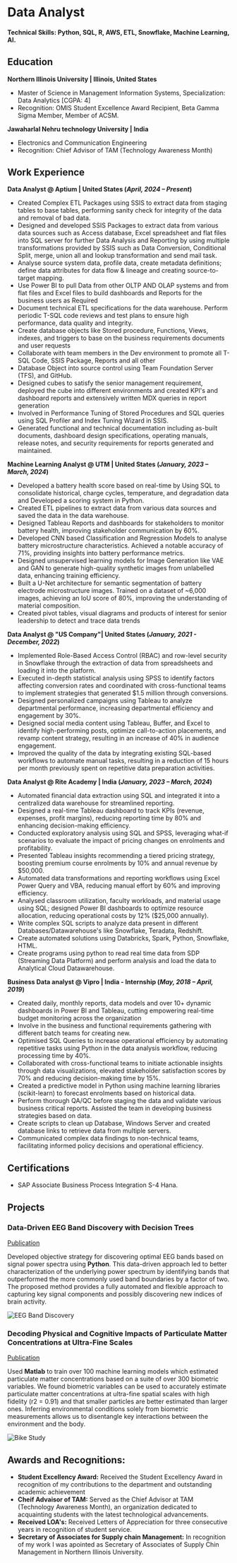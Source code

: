 # Data Analyst

#### Technical Skills: Python, SQL, R, AWS, ETL, Snowflake, Machine Learning, AI.

## Education
**Northern Illinois University | Illinois, United States**
- Master of Science in Management Information Systems, Specialization: Data Analytics [CGPA: 4]
- Recognition: OMIS Student Excellence Award Recipient, Beta Gamma Sigma Member, Member of ACSM.

**Jawaharlal Nehru technology University | India**
- Electronics and Communication Engineering
- Recognition: Chief Advisor of TAM (Technology Awareness Month) 

## Work Experience
**Data Analyst @ Aptium | United States (_April, 2024 – Present_)**									
- Created Complex ETL Packages using SSIS to extract data from staging tables to base tables, performing sanity check for integrity of the data and removal of bad data.
- Designed and developed SSIS Packages to extract data from various data sources such as Access database, Excel spreadsheet and flat files into SQL server for further Data Analysis and Reporting by using multiple transformations provided by SSIS such as Data Conversion, Conditional Split, merge, union all and lookup transformation and send mail task.
- Analyse source system data, profile data, create metadata definitions; define data attributes for data flow & lineage and creating source-to-target mapping.
- Use Power BI to pull Data from other OLTP AND OLAP systems and from flat files and Excel files to build dashboards and Reports for the business users as Required
- Document technical ETL specifications for the data warehouse. Perform periodic T-SQL code reviews and test plans to ensure high performance, data quality and integrity.
- Create database objects like Stored procedure, Functions, Views, indexes, and triggers to base on the business requirements documents and user requests
- Collaborate with team members in the Dev environment to promote all T-SQL Code, SSIS Package, Reports and all other
- Database Object into source control using Team Foundation Server (TFS), and GitHub.
- Designed cubes to satisfy the senior management requirement, deployed the cube into different environments and created KPl's and dashboard reports and extensively written MDX          queries in report generation
- Involved in Performance Tuning of Stored Procedures and SQL queries using SQL Profiler and Index Tuning Wizard in SSIS.
- Generated functional and technical documentation including as-built documents, dashboard design specifications, operating manuals, release notes, and security requirements for reports generated and maintained.

**Machine Learning Analyst @ UTM | United States (_January, 2023 – March, 2024_)**				      
- Developed a battery health score based on real-time by Using SQL to consolidate historical, charge cycles, temperature, and degradation data and Developed a scoring system in Python.
- Created ETL pipelines to extract data from various data sources and saved the data in the data warehouse.
- Designed Tableau Reports and dashboards for stakeholders to monitor battery health, improving stakeholder communication by 60%.
- Developed CNN based Classification and Regression Models to analyse battery microstructure characteristics. Achieved a notable accuracy of 71%, providing insights into battery performance metrics.
- Designed unsupervised learning models for Image Generation like VAE and GAN to generate high-quality synthetic images from unlabelled data, enhancing training efficiency.
- Built a U-Net architecture for semantic segmentation of battery electrode microstructure images. Trained on a dataset of ~6,000 images, achieving an IoU score of 80%, improving the understanding of material composition.
- Created pivot tables, visual diagrams and products of interest for senior leadership to detect and trace data trends

**Data Analyst @ "US Company"| United States (_January, 2021 - December, 2022_)**				      
- Implemented Role-Based Access Control (RBAC) and row-level security in Snowflake through the extraction of data from spreadsheets and loading it into the platform. 
- Executed in-depth statistical analysis using SPSS to identify factors affecting conversion rates and coordinated with cross-functional teams to implement strategies that generated $1.5 million through conversions.
- Designed personalized campaigns using Tableau to analyze departmental performance, increasing departmental efficiency and engagement by 30%.
- Designed social media content using Tableau, Buffer, and Excel to identify high-performing posts, optimize call-to-action placements, and revamp content strategy, resulting in an increase of 40% in audience engagement.
- Improved the quality of the data by integrating existing SQL-based workflows to automate manual tasks, resulting in a reduction of 15 hours per month previously spent on repetitive data preparation activities.

**Data Analyst @ Rite Academy | India (_January, 2023 – March, 2024_)**				      
- Automated financial data extraction using SQL and integrated it into a centralized data warehouse for streamlined reporting.
- Designed a real-time Tableau dashboard to track KPIs (revenue, expenses, profit margins), reducing reporting time by 80% and enhancing decision-making efficiency.
- Conducted exploratory analysis using SQL and SPSS, leveraging what-if scenarios to evaluate the impact of pricing changes on enrolments and profitability.
- Presented Tableau insights recommending a tiered pricing strategy, boosting premium course enrolments by 10% and annual revenue by $50,000.
- Automated data transformations and reporting workflows using Excel Power Query and VBA, reducing manual effort by 60% and improving efficiency.
- Analysed classroom utilization, faculty workloads, and material usage using SQL; designed Power BI dashboards to optimize resource allocation, reducing operational costs by 12% ($25,000 annually).
- Write complex SQL scripts to analyze data present in different Databases/Datawarehouse's like Snowflake, Teradata, Redshift.
- Create automated solutions using Databricks, Spark, Python, Snowflake, HTML.
- Create programs using python to read real time data from SDP (Streaming Data Platform) and perform analysis and load the data to Analytical Cloud Datawarehouse.

**Business Data analyst @ Vipro | India - Internship  (_May, 2018 – April, 2019_)**				      
- Created daily, monthly reports, data models and over 10+ dynamic dashboards in Power BI and Tableau, cutting empowering real-time budget monitoring across the organization
- Involve in the business and functional requirements gathering with different batch teams for creating new.
- Optimised SQL Queries to increase operational efficiency by automating repetitive tasks using Python in the data analysis workflow, reducing processing time by 40%.
- Collaborated with cross-functional teams to initiate actionable insights through data visualizations, elevated stakeholder satisfaction scores by 70% and reducing decision-making time by 15%.
- Created a predictive model in Python using machine learning libraries (scikit-learn) to forecast enrolments based on historical data.
- Perform thorough QA/QC before staging the data and validate various business critical reports. Assisted the team in developing business strategies based on data.
- Create scripts to clean up Database, Windows Server and created database links to retrieve data from multiple servers.
- Communicated complex data findings to non-technical teams, facilitating informed policy decisions and operational efficiency.

## Certifications
- SAP Associate Business Process Integration S-4 Hana. 


## Projects
### Data-Driven EEG Band Discovery with Decision Trees
[Publication](https://www.mdpi.com/1424-8220/22/8/3048)

Developed objective strategy for discovering optimal EEG bands based on signal power spectra using **Python**. This data-driven approach led to better characterization of the underlying power spectrum by identifying bands that outperformed the more commonly used band boundaries by a factor of two. The proposed method provides a fully automated and flexible approach to capturing key signal components and possibly discovering new indices of brain activity.

![EEG Band Discovery](/assets/img/eeg_band_discovery.jpeg)

### Decoding Physical and Cognitive Impacts of Particulate Matter Concentrations at Ultra-Fine Scales
[Publication](https://www.mdpi.com/1424-8220/22/11/4240)

Used **Matlab** to train over 100 machine learning models which estimated particulate matter concentrations based on a suite of over 300 biometric variables. We found biometric variables can be used to accurately estimate particulate matter concentrations at ultra-fine spatial scales with high fidelity (r2 = 0.91) and that smaller particles are better estimated than larger ones. Inferring environmental conditions solely from biometric measurements allows us to disentangle key interactions between the environment and the body.

![Bike Study](/assets/img/bike_study.jpeg)

## Awards and Recognitions:
- **Student Excellency Award:** Received the Student Excellency Award in recognition of my contributions to the department and outstanding academic achievement
- **Cheif Advaisor of TAM:** Served as the Chief Advisor at TAM (Technology Awareness Month), an organization dedicated to acquainting students with the latest technological advancements.
- **Received LOA's:** Received Letters of Appreciation for three consecutive years in recognition of student service.
- **Secretary of Associates for Supply chain Management:** In recognition of my work I was apointed as Secretary of Associates of Supply Chin Management in Northern Illinois University.

